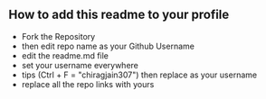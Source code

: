 ## How to add this readme to your profile

- Fork the Repository
- then edit repo name as your Github Username
- edit the readme.md file 
- set your username everywhere
- tips (Ctrl + F = "chiragjain307") then replace as your username
- replace all the repo links with yours
